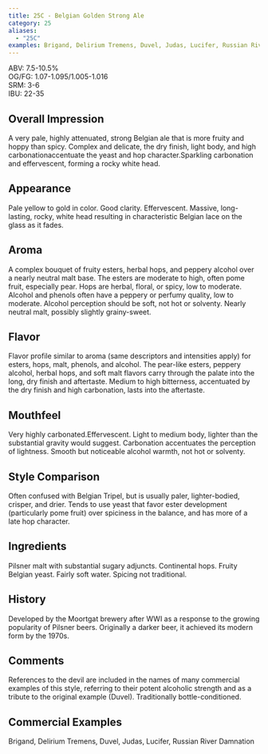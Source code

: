 ```yaml
---
title: 25C - Belgian Golden Strong Ale
category: 25
aliases: 
  - "25C"
examples: Brigand, Delirium Tremens, Duvel, Judas, Lucifer, Russian River Damnation
---
```


ABV: 7.5-10.5%  
OG/FG: 1.07-1.095/1.005-1.016  
SRM: 3-6  
IBU: 22-35

## Overall Impression
A very pale, highly attenuated, strong Belgian ale that is more fruity and hoppy than spicy. Complex and delicate, the dry finish, light body, and high carbonationaccentuate the yeast and hop character.Sparkling carbonation and effervescent, forming a rocky white head.

## Appearance
Pale yellow to gold in color. Good clarity. Effervescent. Massive, long-lasting, rocky, white head resulting in characteristic Belgian lace on the glass as it fades.

## Aroma
A complex bouquet of fruity esters, herbal hops, and peppery alcohol over a nearly neutral malt base. The esters are moderate to high, often pome fruit, especially pear. Hops are herbal, floral, or spicy, low to moderate. Alcohol and phenols often have a peppery or perfumy quality, low to moderate. Alcohol perception should be soft, not hot or solventy. Nearly neutral malt, possibly slightly grainy-sweet.

## Flavor
Flavor profile similar to aroma (same descriptors and intensities apply) for esters, hops, malt, phenols, and alcohol. The pear-like esters, peppery alcohol, herbal hops, and soft malt flavors carry through the palate into the long, dry finish and aftertaste. Medium to high bitterness, accentuated by the dry finish and high carbonation, lasts into the aftertaste.

## Mouthfeel
Very highly carbonated.Effervescent. Light to medium body, lighter than the substantial gravity would suggest. Carbonation accentuates the perception of lightness. Smooth but noticeable alcohol warmth, not hot or solventy.

## Style Comparison
Often confused with Belgian Tripel, but is usually paler, lighter-bodied, crisper, and drier. Tends to use yeast that favor ester development (particularly pome fruit) over spiciness in the balance, and has more of a late hop character.

## Ingredients
Pilsner malt with substantial sugary adjuncts. Continental hops. Fruity Belgian yeast. Fairly soft water. Spicing not traditional.

## History
Developed by the Moortgat brewery after WWI as a response to the growing popularity of Pilsner beers. Originally a darker beer, it achieved its modern form by the 1970s.

## Comments
References to the devil are included in the names of many commercial examples of this style, referring to their potent alcoholic strength and as a tribute to the original example (Duvel). Traditionally bottle-conditioned.

## Commercial Examples
Brigand, Delirium Tremens, Duvel, Judas, Lucifer, Russian River Damnation